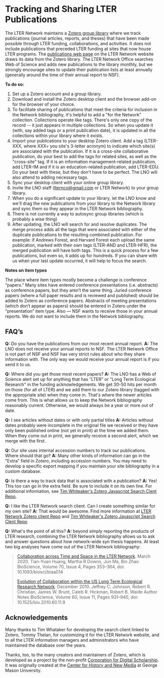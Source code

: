 # Tracking and Sharing LTER Publications #

The LTER Network maintains a [Zotero group library](https://www.zotero.org/groups/2055673/lter_network/library) where we track publications (journal articles, reports, and theses) that have been made possible through LTER funding, collaborations, and activities. It does not include publications that preceded LTER funding at sites that now house LTER programs. The [publications web page](https://lternet.edu/bibliography/) on the LTER Network website draws its data from the Zotero library. The LTER Network Office searches Web of Science and adds new publications to the library monthly, but we strongly encourage sites to update their publication lists at least annually (generally around the time of their annual report to NSF). 

**To do so:** 

1. Set up a Zotero account and a group library.
2. Download and install the Zotero desktop client and the browser add-on for the browser of your choice. 
3. To facilitate sharing of publications that meet the criteria for inclusion in the Network bibliography, it's helpful to add a "for the Network" collection. Collections operate like tags. There's only one copy of the record -- it just appears in multiple collections. So when you update it (with, say added tags or a print publication date), it is updated in all the collections within your library where it exists.
4. Import your publications to your desktop Zotero client. Add a tag (LTER-XXX, where XXX= you site's 3-letter acronym) to indicate which site(s) are associated with the publication. If it is a cross-site collaborative publication, do your best to add the tags for related sites, as well as the "cross-site" tag. If it is an information management-related publication, add LTER-IM and if it is an education-related publication, add LTER-EDU. Do your best with these, but they don't have to be perfect. The LNO will also attend to adding necessary tags.
5. Sync your desktop client with your online group library.
6. Invite the LNO staff (lternco@gmail.com or LTER Network) to your group library.
7. When you do a significant update to your library, let the LNO know and we'll drag the new publications from your library to the Network library and sync them so they appear in the LTER Network bibliography.
8. There is not currently a way to autosync group libraries (which is probably a wise thing)
9. After updating, the LNO will search for and resolve duplicates. The merge process adds all the tags that were associated with either of the duplicate publications to the resulting combined publication. For example: if Andrews Forest, and Harvard Forest each upload the same publication, marked with their own tags (LTER-AND and LTER-HFR), the merged publication will have both tags. This is a quick process for a few publications, but even so, it adds up for hundreds. If you can share with us when your last update occurred, it will help to focus the search.

**Notes on item types**

The place where item types mostly become a challenge is conference “papers.”  Many sites have entered conference presentations (i.e. abstracts) as conference papers, but they aren’t the same thing. Juried conference papers (where a full paper results and is reviewed and published) should be added to Zotero as conference papers.  Abstracts of meeting presentations (which don’t appear as papers) should be entered in Zotero under the  “presentation” item type. Also — NSF wants to receive those in your annual reports.   We do not want to include them in the Network bibliography.

## FAQ’s ##

**Q:** Do you have the publications from our most recent annual report.
**A:** The LNO does not receive your annual reports to NSF. The LTER Network Office is not part of NSF and NSF has very strict rules about who they share information with. The only way we would receive your annual report is if you send it to us. 

**Q:** Where did you get those most recent papers?
**A:** The LNO has a Web of Science alert set up for anything that has “LTER” or "Long Term Ecological Research" in the funding acknowledgements. We get 30-50 hits per month on those (for all of LTER) and we add them to our Zotero library (tagged with the appropriate site) when they come in. That's where the newer articles come from. This is what allows us to keep the Network bibliography reasonably current. Otherwise, we would always be a year or more out of date.

**Q:** I see articles without dates or with only partial titles
**A:** Articles without dates probably were incomplete in the original file we received or they have only been published online (not yet in print) at the time we added them. When they come out in print, we generally receive a second alert, which we merge with the first. 

**Q:** Our site uses internal accession numbers to track our publications. Where should that go?
**A:** Many other kinds of information can go in the "Extra" field in Zotero, including accession numbers. You may need to develop a specific export mapping if you maintain your site bibliography in a custom database. 

**Q:** Is there a way to track data that is associated with a publication?
**A:** Yes! This too can go in the extra field. Be sure to include it on its own line. For additional information, see [Tim Whiteaker's Zotero Javascript Search Clent Repo](https://github.com/BLE-LTER/Zotero-JavaScript-Search-Client).

**Q:** I like the LTER Network search client. Can I create something similar for my own site?
**A:** That would be awesome. Find more information at [LTER Network Zotero client Repo](https://github.com/lter/Zotero-JavaScript-Search-Client) and [Tim Whiteaker's Zotero Javascript Search Clent Repo](https://github.com/BLE-LTER/Zotero-JavaScript-Search-Client)

**Q:** What's the point of all this?
**A:** beyond simply reporting the products of LTER research, combining the LTER Network bibliography allows us to ask and answer questions about how network-wide syn thesis happens. At least two big analyses have come out of the LTER Network bibliography:

> [Collaboration across Time and Space in the LTER Network](https://doi.org/10.1093/biosci/biaa014). March 2020.
> Tian-Yuan Huang, Martha R Downs, Jun Ma, Bin Zhao
> BioScience, Volume 70, Issue 4, Pages 353–364, doi: 10.1093/biosci/biaa014
> 
> [Evolution of Collaboration within the US Long Term Ecological Research Network](https://doi.org/10.1525/bio.2010.60.11.9). December 2010. 
> Jeffrey C. Johnson, Robert R. Christian, James W. Brunt, Caleb R. Hickman, Robert B. Waide Author Notes
> BioScience, Volume 60, Issue 11, Pages 931–940, doi: 10.1525/bio.2010.60.11.9

## Acknowledgements ##
Many thanks to Tim Whataker for developing the search client linked to Zotero, Tommy Thelan, for customizing it for the LTER Network website, and to all the LTER information managers and administrators who have maintained the database over the years.

Thanks, too, to the many creators and maintainers of Zotero, which is developed as a project by the non-profit [Corporation for Digital Scholarship](http://digitalscholar.org/). It was originally created at the [Center for History and New Media](https://en.wikipedia.org/wiki/Center_for_History_and_New_Media) at George Mason University.

